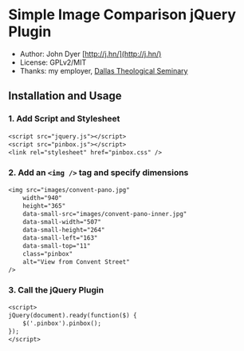 # Simple Image Comparison jQuery Plugin

* Author: John Dyer [http://j.hn/](http://j.hn/)
* License: GPLv2/MIT
* Thanks: my employer, [Dallas Theological Seminary](http://www.dts.edu/)

## Installation and Usage

### 1. Add Script and Stylesheet

	<script src="jquery.js"></script>
	<script src="pinbox.js"></script>
	<link rel="stylesheet" href="pinbox.css" />

### 2. Add an `<img />` tag and specify dimensions
	
	<img src="images/convent-pano.jpg"
		width="940"
		height="365"
		data-small-src="images/convent-pano-inner.jpg"
		data-small-width="507"
		data-small-height="264"
		data-small-left="163"
		data-small-top="11"
		class="pinbox"
		alt="View from Convent Street"
	/>

### 3. Call the jQuery Plugin

	<script>
	jQuery(document).ready(function($) {
		$('.pinbox').pinbox();
	});
	</script>

	